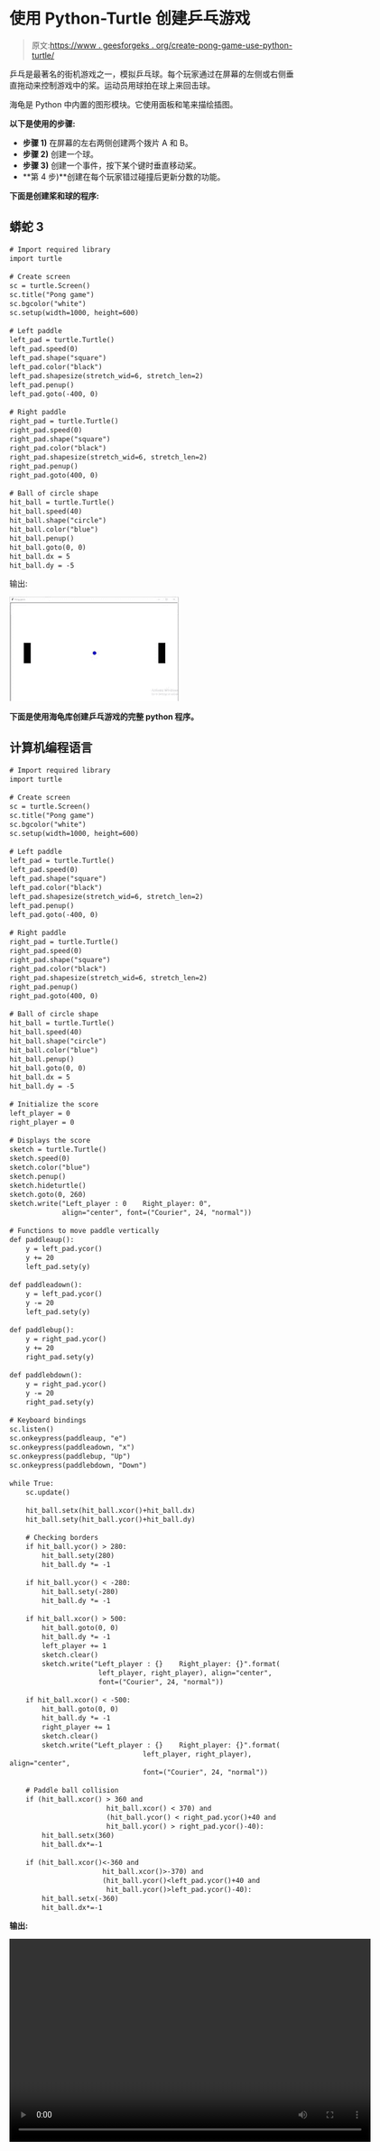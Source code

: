 # 使用 Python-Turtle 创建乒乓游戏

> 原文:[https://www . geesforgeks . org/create-pong-game-use-python-turtle/](https://www.geeksforgeeks.org/create-pong-game-using-python-turtle/)

乒乓是最著名的街机游戏之一，模拟乒乓球。每个玩家通过在屏幕的左侧或右侧垂直拖动来控制游戏中的桨。运动员用球拍在球上来回击球。

海龟是 Python 中内置的图形模块。它使用面板和笔来描绘插图。

**以下是使用的步骤:**

*   **步骤 1)** 在屏幕的左右两侧创建两个拨片 A 和 B。
*   **步骤 2)** 创建一个球。
*   **步骤 3)** 创建一个事件，按下某个键时垂直移动桨。
*   **第 4 步)**创建在每个玩家错过碰撞后更新分数的功能。

**下面是创建桨和球的程序:**

## 蟒蛇 3

```
# Import required library
import turtle

# Create screen
sc = turtle.Screen()
sc.title("Pong game")
sc.bgcolor("white")
sc.setup(width=1000, height=600)

# Left paddle
left_pad = turtle.Turtle()
left_pad.speed(0)
left_pad.shape("square")
left_pad.color("black")
left_pad.shapesize(stretch_wid=6, stretch_len=2)
left_pad.penup()
left_pad.goto(-400, 0)

# Right paddle
right_pad = turtle.Turtle()
right_pad.speed(0)
right_pad.shape("square")
right_pad.color("black")
right_pad.shapesize(stretch_wid=6, stretch_len=2)
right_pad.penup()
right_pad.goto(400, 0)

# Ball of circle shape
hit_ball = turtle.Turtle()
hit_ball.speed(40)
hit_ball.shape("circle")
hit_ball.color("blue")
hit_ball.penup()
hit_ball.goto(0, 0)
hit_ball.dx = 5
hit_ball.dy = -5
```

输出:

![](img/6225f6895f7cd9ba89d696f1820d12c5.png)

**下面是使用海龟库创建乒乓游戏的完整 python 程序。**

## 计算机编程语言

```
# Import required library
import turtle

# Create screen
sc = turtle.Screen()
sc.title("Pong game")
sc.bgcolor("white")
sc.setup(width=1000, height=600)

# Left paddle
left_pad = turtle.Turtle()
left_pad.speed(0)
left_pad.shape("square")
left_pad.color("black")
left_pad.shapesize(stretch_wid=6, stretch_len=2)
left_pad.penup()
left_pad.goto(-400, 0)

# Right paddle
right_pad = turtle.Turtle()
right_pad.speed(0)
right_pad.shape("square")
right_pad.color("black")
right_pad.shapesize(stretch_wid=6, stretch_len=2)
right_pad.penup()
right_pad.goto(400, 0)

# Ball of circle shape
hit_ball = turtle.Turtle()
hit_ball.speed(40)
hit_ball.shape("circle")
hit_ball.color("blue")
hit_ball.penup()
hit_ball.goto(0, 0)
hit_ball.dx = 5
hit_ball.dy = -5

# Initialize the score
left_player = 0
right_player = 0

# Displays the score
sketch = turtle.Turtle()
sketch.speed(0)
sketch.color("blue")
sketch.penup()
sketch.hideturtle()
sketch.goto(0, 260)
sketch.write("Left_player : 0    Right_player: 0",
             align="center", font=("Courier", 24, "normal"))

# Functions to move paddle vertically
def paddleaup():
    y = left_pad.ycor()
    y += 20
    left_pad.sety(y)

def paddleadown():
    y = left_pad.ycor()
    y -= 20
    left_pad.sety(y)

def paddlebup():
    y = right_pad.ycor()
    y += 20
    right_pad.sety(y)

def paddlebdown():
    y = right_pad.ycor()
    y -= 20
    right_pad.sety(y)

# Keyboard bindings
sc.listen()
sc.onkeypress(paddleaup, "e")
sc.onkeypress(paddleadown, "x")
sc.onkeypress(paddlebup, "Up")
sc.onkeypress(paddlebdown, "Down")

while True:
    sc.update()

    hit_ball.setx(hit_ball.xcor()+hit_ball.dx)
    hit_ball.sety(hit_ball.ycor()+hit_ball.dy)

    # Checking borders
    if hit_ball.ycor() > 280:
        hit_ball.sety(280)
        hit_ball.dy *= -1

    if hit_ball.ycor() < -280:
        hit_ball.sety(-280)
        hit_ball.dy *= -1

    if hit_ball.xcor() > 500:
        hit_ball.goto(0, 0)
        hit_ball.dy *= -1
        left_player += 1
        sketch.clear()
        sketch.write("Left_player : {}    Right_player: {}".format(
                      left_player, right_player), align="center",
                      font=("Courier", 24, "normal"))

    if hit_ball.xcor() < -500:
        hit_ball.goto(0, 0)
        hit_ball.dy *= -1
        right_player += 1
        sketch.clear()
        sketch.write("Left_player : {}    Right_player: {}".format(
                                 left_player, right_player), align="center",
                                 font=("Courier", 24, "normal"))

    # Paddle ball collision
    if (hit_ball.xcor() > 360 and
                        hit_ball.xcor() < 370) and
                        (hit_ball.ycor() < right_pad.ycor()+40 and
                        hit_ball.ycor() > right_pad.ycor()-40):
        hit_ball.setx(360)
        hit_ball.dx*=-1

    if (hit_ball.xcor()<-360 and
                       hit_ball.xcor()>-370) and
                       (hit_ball.ycor()<left_pad.ycor()+40 and
                        hit_ball.ycor()>left_pad.ycor()-40):
        hit_ball.setx(-360)
        hit_ball.dx*=-1
```

**输出:**

<video class="wp-video-shortcode" id="video-482299-1" width="640" height="360" preload="metadata" controls=""><source type="video/mp4" src="https://media.geeksforgeeks.org/wp-content/uploads/20200905203316/2020-09-05-20-31-05.mp4?_=1">[https://media.geeksforgeeks.org/wp-content/uploads/20200905203316/2020-09-05-20-31-05.mp4](https://media.geeksforgeeks.org/wp-content/uploads/20200905203316/2020-09-05-20-31-05.mp4)</video>